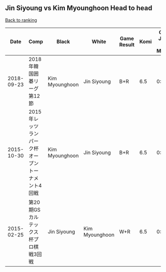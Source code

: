 ## Jin Siyoung vs Kim Myounghoon Head to head

[Back to ranking](../../index.md)




| **Date** | **Comp** | **Black** | **White** | **Game Result** | **Komi** | **Cumulative Jin Siyoung Vs Kim Myounghoon** | **Jin Siyoung Streak** | **Kim Myounghoon Streak** | 
| --- | --- | --- | --- | --- | --- | --- | --- | --- |
| 2018-09-23 | 2018年韓国囲碁リーグ第12節 | Kim Myounghoon | Jin Siyoung | B+R | 6.5 | 0:3 | 0 | 3 | 
| 2015-10-30 | 2015年レッツランパーク杯オープントーナメント4回戦 | Kim Myounghoon | Jin Siyoung | B+R | 6.5 | 0:2 | 0 | 2 | 
| 2015-02-25 | 第20期GSカルテックス杯プロ棋戦3回戦 | Jin Siyoung | Kim Myounghoon | W+R | 6.5 | 0:1 | 0 | 1 |




